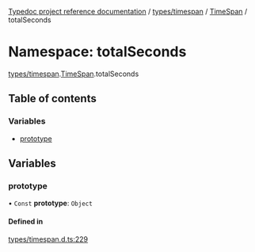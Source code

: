 [Typedoc project reference documentation](../README.md) / [types/timespan](types_timespan.md) / [TimeSpan](types_timespan.timespan.md) / totalSeconds

# Namespace: totalSeconds

[types/timespan](types_timespan.md).[TimeSpan](types_timespan.timespan.md).totalSeconds

## Table of contents

### Variables

- [prototype](types_timespan.timespan.totalseconds.md#prototype)

## Variables

### prototype

• `Const` **prototype**: `Object`

#### Defined in

[types/timespan.d.ts:229](https://github.com/DocuWare/REST-Sample-TS/blob/828b3d4/src/types/timespan.d.ts#L229)
